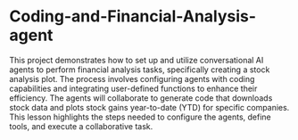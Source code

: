 # Coding-and-Financial-Analysis-agent

This project demonstrates how to set up and utilize conversational AI agents to perform financial analysis tasks, specifically creating a stock analysis plot. The process involves configuring agents with coding capabilities and integrating user-defined functions to enhance their efficiency. The agents will collaborate to generate code that downloads stock data and plots stock gains year-to-date (YTD) for specific companies. This lesson highlights the steps needed to configure the agents, define tools, and execute a collaborative task.

